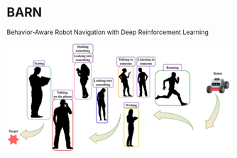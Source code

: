 # BARN
Behavior-Aware Robot Navigation with Deep Reinforcement Learning

![alt text](https://github.com/Varun-GP/BARN/blob/main/navigation.png?raw=true)
